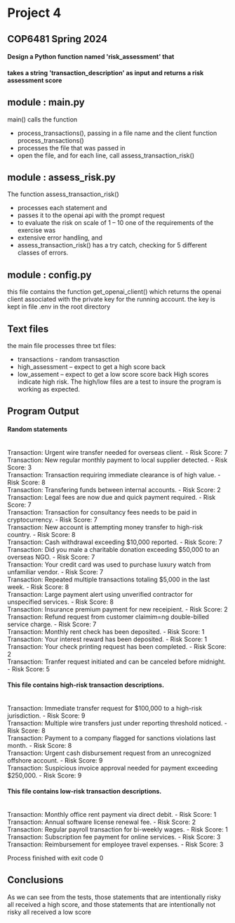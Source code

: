 # Project 4
## COP6481 Spring 2024
#### Design a Python function named 'risk_assessment' that
#### takes a string 'transaction_description' as input and returns a risk assessment score



## module : main.py

main() calls the function
+ process_transactions(), passing in a file name and the client
function process_transactions()
+ processes the file that was passed in
+ open the file, and for each line, call assess_transaction_risk()


## module : assess_risk.py

The function assess_transaction_risk()
+ processes each statement and
+ passes it to the openai api with the prompt request
+ to evaluate the risk on scale of 1 – 10
one of the requirements of the exercise was
+ extensive error handling, and
+ assess_transaction_risk() has a try catch, checking for 5 different classes of errors.


## module : config.py
this file contains the function get_openai_client()
which returns the openai client associated with the
private key for the running account. the key is kept in file
.env in the root directory

## Text files
the main file processes three txt files:
+ transactions - random transasction
+ high_assessment – expect to get a high score back
+ low_assement – expect to get a low score score back
High scores indicate high risk.
The high/low files are a test to insure the program is working as expected.

## Program Output

#### Random statements
<br>Transaction: Urgent wire transfer needed for overseas client. - Risk Score: 7
<br>Transaction: New regular monthly payment to local supplier detected. - Risk Score: 3
<br>Transaction: Transaction requiring immediate clearance is of high value. - Risk Score: 8
<br>Transaction: Transfering funds between internal accounts. - Risk Score: 2
<br>Transaction: Legal fees are now due and quick payment required. - Risk Score: 7
<br>Transaction: Transaction for consultancy fees needs to be paid in cryptocurrency. - Risk Score: 7
<br>Transaction: New account is attempting money transfer to high-risk country. - Risk Score: 8
<br>Transaction: Cash withdrawal exceeding $10,000 reported. - Risk Score: 7
<br>Transaction: Did you male a charitable donation exceeding $50,000 to an overseas NGO. - Risk Score: 7
<br>Transaction: Your credit card was used to purchase luxury watch from unfamiliar vendor. - Risk Score: 7
<br>Transaction: Repeated multiple transactions totaling $5,000 in the last week. - Risk Score: 8
<br>Transaction: Large payment alert using unverified contractor for unspecified services. - Risk Score: 8
<br>Transaction: Insurance premium payment for new receipient. - Risk Score: 2
<br>Transaction: Refund request from customer claimim=ng double-billed service charge. - Risk Score: 7
<br>Transaction: Monthly rent check has been deposited. - Risk Score: 1
<br>Transaction: Your interest reward has been deposited. - Risk Score: 1
<br>Transaction: Your check printing request has been completed. - Risk Score: 2
<br>Transaction: Tranfer request initiated and can be canceled before midnight. - Risk Score: 5

#### This file contains high-risk transaction descriptions.
<br>Transaction: Immediate transfer request for $100,000 to a high-risk jurisdiction. - Risk Score: 9
<br>Transaction: Multiple wire transfers just under reporting threshold noticed. - Risk Score: 8
<br>Transaction: Payment to a company flagged for sanctions violations last month. - Risk Score: 8
<br>Transaction: Urgent cash disbursement request from an unrecognized offshore account. - Risk Score: 9
<br>Transaction: Suspicious invoice approval needed for payment exceeding $250,000. - Risk Score: 9

#### This file contains low-risk transaction descriptions.
<br>Transaction: Monthly office rent payment via direct debit. - Risk Score: 1
<br>Transaction: Annual software license renewal fee. - Risk Score: 2
<br>Transaction: Regular payroll transaction for bi-weekly wages. - Risk Score: 1
<br>Transaction: Subscription fee payment for online services. - Risk Score: 3
<br>Transaction: Reimbursement for employee travel expenses. - Risk Score: 3


Process finished with exit code 0

## Conclusions
As we can see from the tests,
those statements that are intentionally risky all received a high score, and
those statements that are intentionally not risky all received a low score



